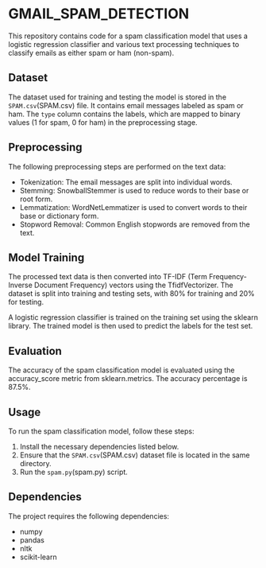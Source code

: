 # GMAIL_SPAM_DETECTION

This repository contains code for a spam classification model that uses a logistic regression classifier and various text processing techniques to classify emails as either spam or ham (non-spam).

## Dataset

The dataset used for training and testing the model is stored in the `SPAM.csv`(SPAM.csv) file. It contains email messages labeled as spam or ham. The `type` column contains the labels, which are mapped to binary values (1 for spam, 0 for ham) in the preprocessing stage.

## Preprocessing

The following preprocessing steps are performed on the text data:

- Tokenization: The email messages are split into individual words.
- Stemming: SnowballStemmer is used to reduce words to their base or root form.
- Lemmatization: WordNetLemmatizer is used to convert words to their base or dictionary form.
- Stopword Removal: Common English stopwords are removed from the text.

## Model Training

The processed text data is then converted into TF-IDF (Term Frequency-Inverse Document Frequency) vectors using the TfidfVectorizer. The dataset is split into training and testing sets, with 80% for training and 20% for testing.

A logistic regression classifier is trained on the training set using the sklearn library. The trained model is then used to predict the labels for the test set.

## Evaluation

The accuracy of the spam classification model is evaluated using the accuracy_score metric from sklearn.metrics. The accuracy percentage is 87.5%.

## Usage

To run the spam classification model, follow these steps:

1. Install the necessary dependencies listed below.
2. Ensure that the `SPAM.csv`(SPAM.csv) dataset file is located in the same directory.
3. Run the `spam.py`(spam.py) script.

## Dependencies

The project requires the following dependencies:

- numpy
- pandas
- nltk
- scikit-learn
